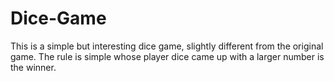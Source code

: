 # Dice-Game

This is a simple but interesting dice game, slightly different from the original game. The rule is simple whose player dice came up with a larger number is the winner.
